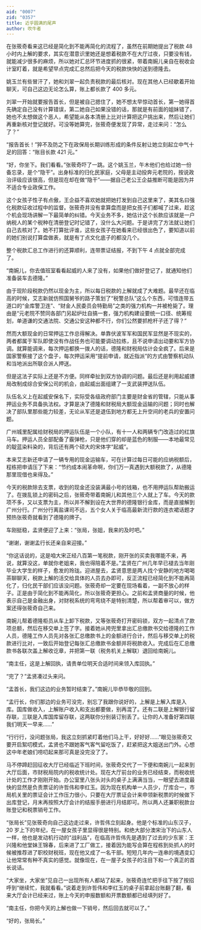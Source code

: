 ```yaml
---
aid: "0007"
zid: "0357"
title: 近乎圆满的尾声
author: 吹牛者
---
```


在张筱奇看来这已经是简化到不能再简化的流程了，虽然在前期她提出了税款 48 小时内上解的要求，其实在潜意识里她还是想着税款不在大厅过夜，只要没有钱，就能减少很多的麻烦，所以她对汇总环节进度抓的很紧，带着南婉儿亲自在税收会计室盯着，就是希望早点完成汇总然后把今天的税款快快的送到德隆去。

姚玉兰有些冒汗了，她和刘翠一起负责税款的最后核对。现在其他人已经歇着开始聊天，可自己这边无论怎么算，账上都长款了 400 多元。

刘翠一开始就要报告首长，但是被自己摁住了，她不想太早惊动首长，第一她得首先确定自己没有计算错误，第二她自己如果没错的话，那就是有前面的姐妹错了，她也不太想做这个恶人，希望能从各本清册上比对计算把这户挑出来，然后让她们再重新核对登记就好。可没等她算完，张筱奇便发现了异常，走过来问：“怎么了？”

“报告首长！”猝不及防之下在政保局长期训练形成的条件反射让她立刻起立中气十足的回答：“账目长款 421 元。”

“好，你坐下。我们看看。”张筱奇吓了一跳。这个姚玉兰，午木他们也给过她一份备忘录，是个“隐干”。出身标准的归化民家庭，父母是主动投奔元老院的，按说政治评级应该很高，但是现在却在做“隐干”――据自己老公王企益推断可能是因为并不适合专业政保工作。

这个女孩子性子有点傲，王企益不喜欢她就把她打发到自己这里来了，美其名曰强化税款征收过程中的监督。张筱奇并没有拿算盘而是把女孩子们都喊了过来，趁这个机会现场讲解一下最简单的纠错。今天业务不多，她估计这个长款应该就是一户纳税人的某个税种在清册登记时记错了，没什么大问题。于是讲完了方法就让她们自己去核对了。她不打算批评谁，这些女孩子在她看来已经很出色了，要知道以前的她们别说打算盘做表，就是有丁点文化底子的都没几个。

整个税款汇总工作进行的还算顺利，连带票证结报，不到下午 4 点就全部完成了。

“南婉儿，你去值班室看看起威的人来了没有，如果他们做好登记了，就通知他们准备装车去德隆。”

由于现阶段税款仍然以现金为主，所以每日税款的上解就成了大难题。最早还在临高的时候，艾志新就仿照国舅爷的路子策划了“税警总队”这么个东西，可惜连带五道口的“金库警卫连”、“财金人民委员会特勤局”之类的强力机构一并被枪毙了。理由是“元老院不赞同各部门另起炉灶自搞一套，强力机构建设要统一口径、统筹规划，单道谦的交通法院、交通公安这种都不行，你们公然要抓枪杆子还了得？”

然而大额现金的日常押运工作总得解决。单靠伏波军军和国民军显然是不现实的，两者都属于军队即使没有作战任务也可能要调动拉练，且不说申请出动要和军方协调。就算能调来，每次押运都换一拨人的话，德隆和财税局估计会全疯了。后来是国家警察接了这个盘子，每次押运采用“提前申请，就近指派”的方式由警察机动队和当地派出所联合派人押送。

但是这法子实际上还是不方便。同样牵扯到双方协调的问题。最后还是利用起威镖局改制成综合安保公司的机会，由起威出面组建了一支武装押送队伍。

队伍名义上在起威安保名下，实际受各级政府部门主要是财金省的管辖，只能从事押运业务不具备执法权。才算是决了德隆和财税局大额现金运输的问题；同时也解决了部队里那些能力较差，无论从军还是退伍到地方都无上升空间的老兵的安置问题。

广州城里配属给财税局的押运队伍是一个小队，有十一人和两辆专门改造过的红旗马车。押运人员全部配备了霰弹枪，只是他们穿的却是蓝色的制服――本地最常见的靛蓝染料染的，背后还有两个硕大的宋体字“起威”。

本来艾志新还申请了一辆专用的现金运输车，可在计算过每日可能的应纳税额后，程栋把申请压了下来：“节约成本闹革命啊，你们万一真遇到大额税款了，从德隆那里现借也来得及。”

今天的税款除去支票，收到的现金还没装满最小号的钱箱，也不用押运队帮助搬运了。在拨乱锁上的密码之后，张筱奇带着南婉儿和其他三个人就上了车。今天的款项不多，又以支票为主，所以并不解到设在大世界的德隆银行金库，而是直接解到广州分行。广州分行离盐课司不远，五个女人关于临高最新流行款的连衣裙话题才预热张筱奇就看到了德隆的牌子。

车刚挺稳，孟贤便迎了上来：“张局，张姐，我来的及时吧。”

“谢谢，谢谢孟行长还亲自来迎接。”

“你这话说的，这是咱大宋正经八百第一笔税款，刚开张的买卖我哪能不来，再说，就算没这，单就你老姐来，我也得陪着不是。”孟贤在广州几年早已褪去当年刚毕业大学生的样子，愈发的玲珑。迎进屋去，孟贤意思是两人找个安静的地方喝喝茶聊聊天，税款上解的活交给具体的人员去办即可，反正流程已经简化到不能再简化了，归化民干部们应该没问题。张筱奇却一定要在现场看着，一副不放心的样子。正是由于简化到不能再简化，所以张筱奇更担心。之前和孟贤商量的时候，他表示自己是金融出身，对财税系统的弯弯绕不是特别清楚，所以帮着审可以，做方案还得张筱奇自己来。

南婉儿帮着德隆柜员从车上卸下税款，又等张筱奇打开密码锁，双方一起清点了款项总额，然后在移交单上签了字。接着她从挎兜里拿出汇总缴款书交给德隆的工作人员，德隆工作人员先对各张汇总缴款书上的金额进行合计，然后与移交单上的税款进行比对，一致后开始登记每张汇总缴款书金额并将税款收入。完成后在汇总缴款书各联次盖上解收讫章，并把第一联（税务机关上解联）退回给南婉儿。

“南主任，这是上解回执，请贵单位明天合适时间来领入库回执。”

“完了？”孟贤凑过头来问。

“孟首长，我们这边的业务暂时结束了。”南婉儿毕恭毕敬的回到。

“孟行长，你们那边的业务可没完，别忘了我跟你说好的，上解是上解入库是入库。国库做收入，上解账户收入和支出都要做，别再混了。还有二联是上解银行留存联，三联是入库国库留存联，这两联你分别装订别丢了。让你的人准备好第四联我们明天一早来……”

“行行行，没问题张局，我这立刻抓紧盯着他们马上干，好好好……”眼见张筱奇又要开启絮叨模式，孟贤也不跟她客气客气留吃饭了，赶紧把这大姐送出门外。心想这中年老娘们唠叨起来那可真是没完没了了。

马不停蹄赶回征收大厅已经临近下班时间，张筱奇交代了一下便和南婉儿一起来到大厅后面，市财税局院内的税收统计处。现在大厅前台的业务已经结束，而税收统计处的工作才刚刚开始。办公室里八张头对头的桌子上满满当当，一眼望去进度最快的显然是负责票证的许哲伟和李红玉。因为现在机构单一人员少，厅库合一，市局机关里的票证会计工作压力很小，只要在大厅票证会计来申领新税票的时候做下出库登记，月末再按照大厅会计的结报手册进行月结即可。所以两人还兼职税款台账登记和税票销号工作。

“张局长”见张筱奇向自己这边走过来，许哲伟立刻起身。他是个标准的山东汉子，20 岁上下的年纪，在一屋女孩子里显得很是特别。和绝大部分澳宋治下的山东人一样，他也是发动机行动的“战利品”，在临高许哲伟先是遇到了过去的少东家：王兴隆和他堂妹王锦春，后来进了工厂做工，接着因为能写会算在程栋到处抓人的时候被推荐进了职校财税班，现在他又成了一名干部。短短几年内一连串的境遇变幻让他常常有种不真实的感觉。就像现在，在一屋子女孩子的注目下和一个真正的首长说话。

“大家坐，大家坐”见自己一出现所有人都站了起来，张筱奇连忙把手往下按了按招呼到“继续忙，我就看看。”说着走到许哲伟和李红玉的桌子前拿起台账翻了翻，看来大厅会计已经来过，账上今天的申报数额和开票数额都已经填列好了。

“南主任，你把今天的上解也做一下销号，然后回去就可以了。”

“好的，张局长。”
